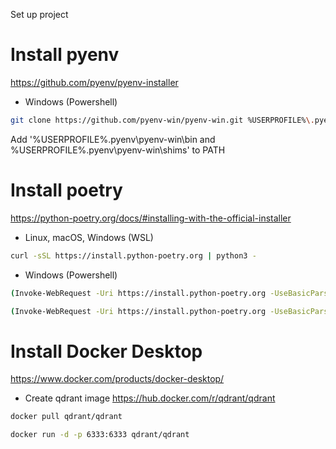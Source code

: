Set up project

# Install pyenv
https://github.com/pyenv/pyenv-installer
- Windows (Powershell)
```sh
git clone https://github.com/pyenv-win/pyenv-win.git %USERPROFILE%\.pyenv
````
Add '%USERPROFILE%\.pyenv\pyenv-win\bin and %USERPROFILE%\.pyenv\pyenv-win\shims' to  PATH

# Install poetry
https://python-poetry.org/docs/#installing-with-the-official-installer
- Linux, macOS, Windows (WSL)
```sh
curl -sSL https://install.python-poetry.org | python3 -
````
- Windows (Powershell)
```sh
(Invoke-WebRequest -Uri https://install.python-poetry.org -UseBasicParsing).Content | py -
````
```sh
(Invoke-WebRequest -Uri https://install.python-poetry.org -UseBasicParsing).Content | python -
````

# Install Docker Desktop
https://www.docker.com/products/docker-desktop/
- Create qdrant image
https://hub.docker.com/r/qdrant/qdrant
````sh
docker pull qdrant/qdrant
````
````sh
docker run -d -p 6333:6333 qdrant/qdrant
````
